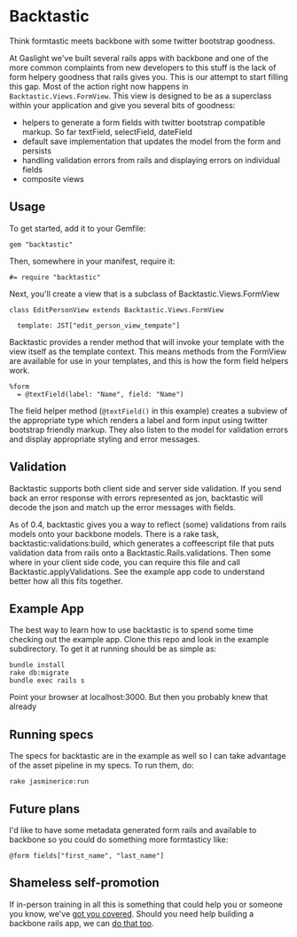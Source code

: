 Backtastic
==========

Think formtastic meets backbone with some twitter bootstrap goodness.

At Gaslight we've built several rails apps with backbone and one of the more common complaints from new developers to this stuff is the lack of form helpery goodness that rails gives you.  This is our attempt to start filling this gap.  Most of the action right now happens in `Backtastic.Views.FormView`.  This view is designed to be as a superclass within your application and give you several bits of goodness:

* helpers to generate a form fields with twitter bootstrap compatible markup. So far textField, selectField, dateField
* default save implementation that updates the model from the form and persists
* handling validation errors from rails and displaying errors on individual fields
* composite views

Usage
-----

To get started, add it to your Gemfile:

    gem "backtastic"

Then, somewhere in your manifest, require it:

    #= require "backtastic"

Next, you'll create a view that is a subclass of Backtastic.Views.FormView

    class EditPersonView extends Backtastic.Views.FormView

      template: JST["edit_person_view_tempate"]

Backtastic provides a render method that will invoke your template with the view itself as the template context.  This means methods from the FormView are available for use in your templates, and this is how the form field helpers work.

    %form
      = @textField(label: "Name", field: "Name")

The field helper method (`@textField()` in this example) creates a subview of the appropriate type which renders a label and form input using twitter bootstrap friendly markup.  They also listen to the model for validation errors and display appropriate styling and error messages.

Validation
----------

Backtastic supports both client side and server side validation. If you send back an error response with errors represented as jon, backtastic will decode the json and match up the error messages with fields.

As of 0.4, backtastic gives you a way to reflect (some) validations from rails models onto your backbone models. There is a rake task, backtastic:validations:build, which generates a coffeescript file that puts validation data from rails onto a Backtastic.Rails.validations. Then some where in your client side code, you can require this file and call Backtastic.applyValidations. See the example app code to understand better how all this fits together.

Example App
-----------

The best way to learn how to use backtastic is to spend some time checking out the example app.  Clone this repo and look in the example subdirectory.  To get it at running should be as simple as:

    bundle install
    rake db:migrate
    bundle exec rails s

Point your browser at localhost:3000. But then you probably knew that already

Running specs
-------------

The specs for backtastic are in the example as well so I can take advantage of the asset pipeline in my specs.  To run them, do:

    rake jasminerice:run

Future plans
------------

I'd like to have some metadata generated form rails and available to backbone so you could do something more formtasticy like:

    @form fields["first_name", "last_name"]


Shameless self-promotion
------------------------

If in-person training in all this is something that could help you or someone you know, we've [got you covered](http://training.gaslightsoftware.com).  Should you need help building a backbone rails app, we can [do that too](http://gaslightsoftware.com).






